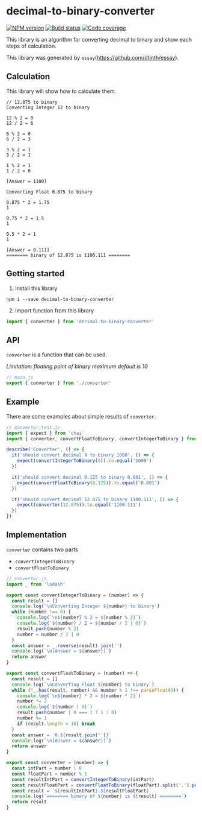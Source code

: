 # decimal-to-binary-converter

[![NPM version][npm-svg]][npm]
[![Build status][travis-svg]][travis]
[![Code coverage][codecov-svg]][codecov]

[travis]: https://travis-ci.org/zugarzeeker/decimal-to-binary-converter
[travis-svg]: https://img.shields.io/travis/zugarzeeker/decimal-to-binary-converter.svg?style=flat
[npm]: https://www.npmjs.com/package/decimal-to-binary-converter
[npm-svg]: https://img.shields.io/npm/v/decimal-to-binary-converter.svg?style=flat
[codecov]: https://codecov.io/gh/zugarzeeker/decimal-to-binary-converter/src/master/README.md
[codecov-svg]: https://img.shields.io/codecov/c/github/zugarzeeker/decimal-to-binary-converter.svg

This library is an algorithm for converting decimal to binary and show each steps of calculation.

This library was generated by `essay`(https://github.com/dtinth/essay).

## Calculation
This library will show how to calculate them.

```
// 12.875 to binary
Converting Integer 12 to binary

12 % 2 = 0
12 / 2 = 6

6 % 2 = 0
6 / 2 = 3

3 % 2 = 1
3 / 2 = 1

1 % 2 = 1
1 / 2 = 0

[Answer = 1100]

Converting Float 0.875 to binary

0.875 * 2 = 1.75
1

0.75 * 2 = 1.5
1

0.5 * 2 = 1
1

[Answer = 0.111]
======== binary of 12.875 is 1100.111 ========
```

## Getting started
  1. Install this library

  ```
  npm i --save decimal-to-binary-converter
  ```

  2. import function from this library
  ```js
  import { converter } from 'decimal-to-binary-converter'
  ```


## API
`converter` is a function that can be used.

*Limitation: floating point of binary maximum default is 10*

```js
// main.js
export { converter } from './converter'
```

## Example
There are some examples about simple results of `converter`.

```js
// converter.test.js
import { expect } from 'chai'
import { converter, convertFloatToBinary, convertIntegerToBinary } from './converter'

describe('Converter', () => {
  it('should convert decimal 8 to binary 1000', () => {
    expect(convertIntegerToBinary(8)).to.equal('1000')
  })

  it('should convert decimal 0.125 to binary 0.001', () => {
    expect(convertFloatToBinary(0.125)).to.equal('0.001')
  })

  it('should convert decimal 12.875 to binary 1100.111', () => {
    expect(converter(12.875)).to.equal('1100.111')
  })
})
```

## Implementation
`converter` contains two parts
- `convertIntegerToBinary`
- `convertFloatToBinary`

```js
// converter.js
import _ from 'lodash'

export const convertIntegerToBinary = (number) => {
  const result = []
  console.log(`\nConverting Integer ${number} to binary`)
  while (number !== 0) {
    console.log(`\n${number} % 2 = ${number % 2}`)
    console.log(`${number} / 2 = ${number / 2 | 0}`)
    result.push(number % 2)
    number = number / 2 | 0
  }
  const answer = _.reverse(result).join('')
  console.log(`\n[Answer = ${answer}]`)
  return answer
}

export const convertFloatToBinary = (number) => {
  const result = []
  console.log(`\nConverting Float ${number} to binary`)
  while (!_.has(result, number) && number % 1 !== parseFloat(0)) {
    console.log(`\n${number} * 2 = ${number * 2}`)
    number *= 2
    console.log(`${number | 0}`)
    result.push(number | 0 === 1 ? 1 : 0)
    number %= 1
    if (result.length > 10) break
  }
  const answer = `0.${result.join('')}`
  console.log(`\n[Answer = ${answer}]`)
  return answer
}

export const converter = (number) => {
  const intPart = number | 0
  const floatPart = number % 1
  const resultIntPart = convertIntegerToBinary(intPart)
  const resultFloatPart = convertFloatToBinary(floatPart).split('.').pop()
  const result = `${resultIntPart}.${resultFloatPart}`
  console.log(`======== binary of ${number} is ${result} ========`)
  return result
}

```
